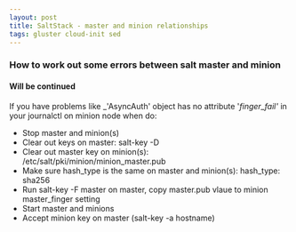 ```yaml
---
layout: post
title: SaltStack - master and minion relationships
tags: gluster cloud-init sed
---
```

### How to work out some errors between salt master and minion

#### Will be continued

If you have problems like _'AsyncAuth' object has no attribute '_finger_fail'_
in your journalctl on minion node when do:   
- Stop master and minion(s)  
- Clear out keys on master: salt-key -D  
- Clear out master key on minion(s): /etc/salt/pki/minion/minion_master.pub  
- Make sure hash_type is the same on master and minion(s): hash_type: sha256  
- Run salt-key -F master on master, copy master.pub vlaue to minion master_finger setting  
- Start master and minions  
- Accept minion key on master (salt-key -a hostname)  

